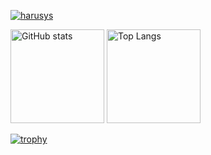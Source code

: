 <!--
**harusys/harusys** is a ✨ _special_ ✨ repository because its `README.md` (this file) appears on your GitHub profile.

Here are some ideas to get you started:

- 🔭 I’m currently working on ...
- 🌱 I’m currently learning ...
- 👯 I’m looking to collaborate on ...
- 🤔 I’m looking for help with ...
- 💬 Ask me about ...
- 📫 How to reach me: ...
- 😄 Pronouns: ...
- ⚡ Fun fact: ...
-->

[![harusys](https://img.shields.io/endpoint?url=https%3A%2F%2Fatcoder-badges.now.sh%2Fapi%2Fatcoder%2Fjson%2Fharusys)](https://atcoder.jp/users/harusys)

<!--
## About Me
- DevOps Engineer
- Interested in Mobile App Developer (since 2022 Dec)

## My Links
- :baby_chick: Twitter: [@harusys_](https://twitter.com/harusys_)
- 🌱 AtCoder: [AtCoder My Page](https://atcoder.jp/users/harusys)
-->

<p align="left"> 
  <img alt="GitHub stats" height="150px" src="https://github-readme-stats.vercel.app/api?username=harusys&show_icons=true&count_private=true&theme=tokyonight" />
  <img alt="Top Langs" height="150px" src="https://github-readme-stats.vercel.app/api/top-langs/?username=harusys&show_icons=true&count_private=true&theme=tokyonight&layout=compact" />
</p>

[![trophy](https://github-profile-trophy.vercel.app/?username=harusys&theme=onedark)](https://github.com/ryo-ma/github-profile-trophy)

<!--
<p align="left"> 
  <img alt="LeetCode stats" height="200px" src="https://leetcode-stats-six.vercel.app/?username=harusys" />
<p/>
-->
